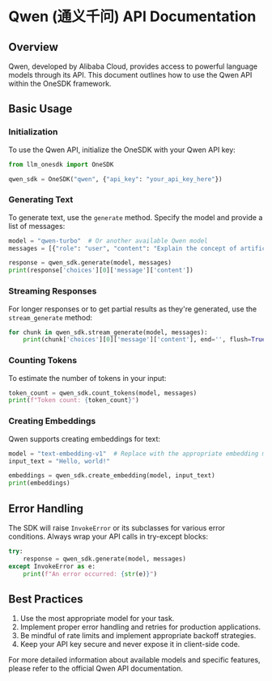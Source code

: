 
# Qwen (通义千问) API Documentation

## Overview

Qwen, developed by Alibaba Cloud, provides access to powerful language models through its API. This document outlines how to use the Qwen API within the OneSDK framework.

## Basic Usage

### Initialization

To use the Qwen API, initialize the OneSDK with your Qwen API key:

```python
from llm_onesdk import OneSDK

qwen_sdk = OneSDK("qwen", {"api_key": "your_api_key_here"})
```

### Generating Text

To generate text, use the `generate` method. Specify the model and provide a list of messages:

```python
model = "qwen-turbo"  # Or another available Qwen model
messages = [{"role": "user", "content": "Explain the concept of artificial intelligence."}]

response = qwen_sdk.generate(model, messages)
print(response['choices'][0]['message']['content'])
```

### Streaming Responses

For longer responses or to get partial results as they're generated, use the `stream_generate` method:

```python
for chunk in qwen_sdk.stream_generate(model, messages):
    print(chunk['choices'][0]['message']['content'], end='', flush=True)
```

### Counting Tokens

To estimate the number of tokens in your input:

```python
token_count = qwen_sdk.count_tokens(model, messages)
print(f"Token count: {token_count}")
```

### Creating Embeddings

Qwen supports creating embeddings for text:

```python
model = "text-embedding-v1"  # Replace with the appropriate embedding model
input_text = "Hello, world!"

embeddings = qwen_sdk.create_embedding(model, input_text)
print(embeddings)
```

## Error Handling

The SDK will raise `InvokeError` or its subclasses for various error conditions. Always wrap your API calls in try-except blocks:

```python
try:
    response = qwen_sdk.generate(model, messages)
except InvokeError as e:
    print(f"An error occurred: {str(e)}")
```

## Best Practices

1. Use the most appropriate model for your task.
2. Implement proper error handling and retries for production applications.
3. Be mindful of rate limits and implement appropriate backoff strategies.
4. Keep your API key secure and never expose it in client-side code.

For more detailed information about available models and specific features, please refer to the official Qwen API documentation.

